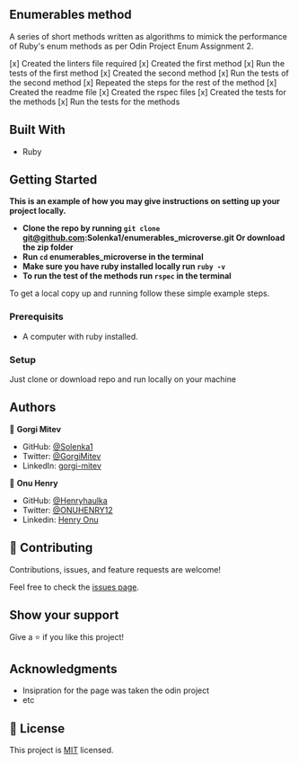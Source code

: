 
## Enumerables method

A series of short methods written as algorithms to mimick the performance of Ruby's enum methods as per Odin Project Enum Assignment 2.

[x] Created the linters file required
[x] Created the first method
[x] Run the tests of the first method
[x] Created the second method
[x] Run the tests of the second method
[x] Repeated the steps for the rest of the method
[x] Created the readme file
[x] Created the rspec files
[x] Created the tests for the methods
[x] Run the tests for the methods

## Built With

- Ruby

## Getting Started

**This is an example of how you may give instructions on setting up your project locally.**
- **Clone the repo by running `git clone` git@github.com:Solenka1/enumerables_microverse.git Or download the zip folder**
- **Run `cd` enumerables_microverse in the terminal**
- **Make sure you have ruby installed locally run `ruby -v`**
- **To run the test of the methods run `rspec` in the terminal**

To get a local copy up and running follow these simple example steps.

### Prerequisits

- A computer with ruby installed.

### Setup

Just clone or download repo and run locally on your machine

## Authors

👤 **Gorgi Mitev**

- GitHub: [@Solenka1](https://github.com/Solenka1)
- Twitter: [@GorgiMitev](https://twitter.com/GorgiMitev)
- LinkedIn: [gorgi-mitev](https://www.linkedin.com/in/gorgi-mitev-a350311b8/)

👤 **Onu Henry**

- GitHub: [@Henryhaulka](https://github.com/Henryhaulka)
- Twitter: [@ONUHENRY12](https://twitter.com/ONUHENRY12)
- Linkedin: [Henry Onu](https://www.linkedin.com/in/henry-onu-9a15b11b6/)

## 🤝 Contributing

Contributions, issues, and feature requests are welcome!

Feel free to check the [issues page](issues/).

## Show your support

Give a ⭐️ if you like this project!

## Acknowledgments

- Insipration for the page was taken the odin project 
- etc

## 📝 License

This project is [MIT](lic.url) licensed.

